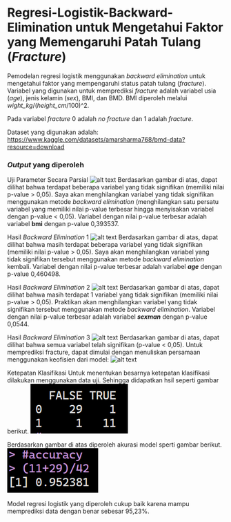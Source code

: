 # Regresi-Logistik-Backward-Elimination untuk Mengetahui Faktor yang Memengaruhi Patah Tulang (_Fracture_)
Pemodelan regresi logistik menggunakan _backward elimination_ untuk mengetahui faktor yang mempengaruhi  status patah tulang (_fracture_). Variabel yang digunakan untuk memprediksi _fracture_ adalah variabel usia (_age_), jenis kelamin (_sex_), BMI, dan BMD. BMI diperoleh melalui _wight_kg_/(_height_cm_/100)^2.

Pada variabel _fracture_ 0 adalah _no fracture_ dan 1 adalah  _fracture_.

Dataset yang digunakan adalah: https://www.kaggle.com/datasets/amarsharma768/bmd-data?resource=download



### **_Output_ yang diperoleh**

Uji Parameter Secara Parsial
![alt text](https://github.com/ridhoalfarid/Regresi-Logistik-Backward-Elimination/blob/main/public/reglok1.png?raw=true)
Berdasarkan gambar di atas, dapat dilihat bahwa terdapat beberapa variabel 
yang tidak signifikan (memiliki nilai p-value > 0,05). Saya akan 
menghilangkan variabel yang tidak signifikan menggunakan metode _backward elimination_ 
(menghilangkan satu persatu variabel yang memiliki nilai p-value terbesar hingga 
menyisakan variabel dengan p-value < 0,05). Variabel dengan nilai p-value terbesar 
adalah variabel **bmi** dengan p-value 0,393537. 

Hasil _Backward Elimination_ 1
![alt text](https://github.com/ridhoalfarid/Regresi-Logistik-Backward-Elimination/blob/main/public/reglok2.png?raw=true)
Berdasarkan gambar di atas, dapat dilihat bahwa masih terdapat beberapa 
variabel yang tidak signifikan (memiliki nilai p-value > 0,05). Saya akan 
menghilangkan variabel yang tidak signifikan tersebut menggunakan metode _backward elimination_ kembali. Variabel dengan nilai p-value terbesar adalah variabel **_age_** dengan p-value 0,460498.

Hasil _Backward Elimination_ 2
![alt text](https://github.com/ridhoalfarid/Regresi-Logistik-Backward-Elimination/blob/main/public/reglok3.png?raw=true)
Berdasarkan gambar di atas, dapat dilihat bahwa masih terdapat 1 variabel 
yang tidak signifikan (memiliki nilai p-value > 0,05). Praktikan akan 
menghilangkan variabel yang tidak signifikan tersebut menggunakan metode 
_backward elimination_. Variabel dengan nilai p-value terbesar adalah variabel **_sexman_** dengan 
p-value 0,0544.

Hasil _Backward Elimination_ 3
![alt text](https://github.com/ridhoalfarid/Regresi-Logistik-Backward-Elimination/blob/main/public/reglok4.png?raw=true)
Berdasarkan gambar di atas, dapat dilihat bahwa semua variabel telah 
signifikan (p-value < 0,05). Untuk memprediksi fracture, dapat dimulai dengan 
menuliskan persamaan menggunakan keofisien dari model:
![alt text](https://github.com/ridhoalfarid/Regresi-Logistik-Backward-Elimination/blob/main/public/persamaan.png?raw=true)

Ketepatan Klasifikasi
Untuk menentukan besarnya ketepatan klasifikasi dilakukan menggunakan data uji. Sehingga didapatkan hsil seperti gambar berikut.
![alt text](https://github.com/ridhoalfarid/Regresi-Logistik-Backward-Elimination-BMD-Dataset/blob/main/public/klasifikasi.png?raw=true)

Berdasarkan gambar di atas diperoleh akurasi model sperti gambar berikut.
![alt text](https://github.com/ridhoalfarid/Regresi-Logistik-Backward-Elimination-BMD-Dataset/blob/main/public/accuracy.png?raw=true)

Model regresi logistik yang diperoleh cukup baik karena mampu memprediksi data dengan benar sebesar 95,23%.







